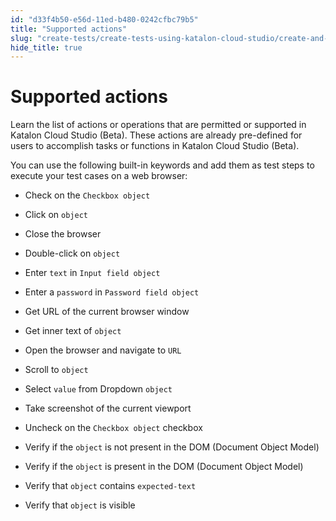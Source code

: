 ```yaml
---
id: "d33f4b50-e56d-11ed-b480-0242cfbc79b5"
title: "Supported actions"
slug: "create-tests/create-tests-using-katalon-cloud-studio/create-and-manage-a-draft-test-case/supported-actions"
hide_title: true
---
```


# <a id="concept-4286" class="anchor_top_offset"/><a id="ariaid-title1" class="anchor_top_offset"/>Supported actions

<p xmlns="http://www.w3.org/1999/xhtml" className="shortdesc">Learn the list of actions or operations that are permitted or supported in <span className="ph">Katalon Cloud Studio (Beta)</span>. These actions are already pre-defined for users to accomplish tasks or functions in <span className="ph">Katalon Cloud Studio (Beta)</span>.</p> 
<p xmlns="http://www.w3.org/1999/xhtml" className="p">You can use the following built-in keywords and add them as test steps to execute your test cases on a web browser:</p> 
<ul xmlns="http://www.w3.org/1999/xhtml" className="ul"><li className="li"><p className="p">Check on the <code className="ph codeph">Checkbox object</code> </p></li><li className="li"><p className="p">Click on <code className="ph codeph">object</code></p></li><li className="li"><p className="p">Close the browser</p></li><li className="li"><p className="p">Double-click on <code className="ph codeph">object</code></p></li><li className="li"><p className="p">Enter <code className="ph codeph">text</code> in <code className="ph codeph">Input field object</code></p></li><li className="li"><p className="p">Enter a <code className="ph codeph">password</code> in <code className="ph codeph">Password field object</code></p></li><li className="li"><p className="p">Get URL of the current browser window</p></li><li className="li"><p className="p">Get inner text of <code className="ph codeph">object</code></p></li><li className="li"><p className="p">Open the browser and navigate to <code className="ph codeph">URL</code></p></li><li className="li"><p className="p">Scroll to <code className="ph codeph">object</code></p></li><li className="li"><p className="p">Select <code className="ph codeph">value</code> from Dropdown <code className="ph codeph">object</code></p></li><li className="li"><p className="p">Take screenshot of the current viewport</p></li><li className="li"><p className="p">Uncheck on the <code className="ph codeph">Checkbox object</code> checkbox</p></li><li className="li"><p className="p">Verify if the <code className="ph codeph">object</code> is not present in the DOM (Document Object Model)</p></li><li className="li"><p className="p">Verify if the <code className="ph codeph">object</code> is present in the DOM (Document Object Model)</p></li><li className="li"><p className="p">Verify that <code className="ph codeph">object</code> contains <code className="ph codeph">expected-text</code></p></li><li className="li"><p className="p">Verify that <code className="ph codeph">object</code> is visible</p></li></ul> 
